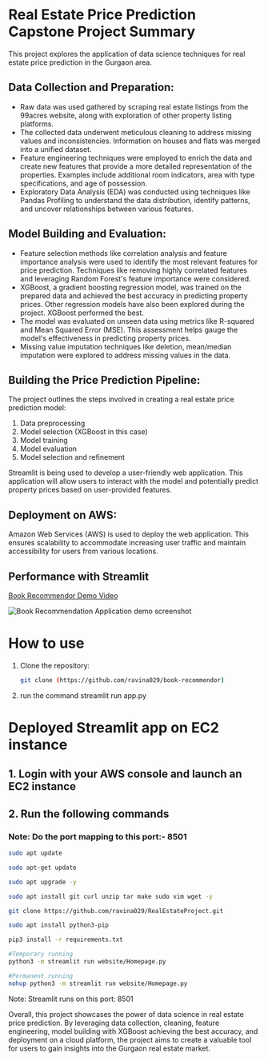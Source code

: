 # Real Estate Price Prediction Capstone Project Summary

This project explores the application of data science techniques for real estate price prediction in the Gurgaon area.

## Data Collection and Preparation:

- Raw data was used gathered by scraping real estate listings from the 99acres website, along with exploration of other property listing platforms.
- The collected data underwent meticulous cleaning to address missing values and inconsistencies. Information on houses and flats was merged into a unified dataset.
- Feature engineering techniques were employed to enrich the data and create new features that provide a more detailed representation of the properties. Examples include additional room indicators, area with type specifications, and age of possession.
- Exploratory Data Analysis (EDA) was conducted using techniques like Pandas Profiling to understand the data distribution, identify patterns, and uncover relationships between various features.

## Model Building and Evaluation:

- Feature selection methods like correlation analysis and feature importance analysis were used to identify the most relevant features for price prediction. Techniques like removing highly correlated features and leveraging Random Forest's feature importance were considered.
- XGBoost, a gradient boosting regression model, was trained on the prepared data and achieved the best accuracy in predicting property prices. Other regression models have also been explored during the project. XGBoost performed the best.
- The model was evaluated on unseen data using metrics like R-squared and Mean Squared Error (MSE). This assessment helps gauge the model's effectiveness in predicting property prices.
- Missing value imputation techniques like deletion, mean/median imputation were explored to address missing values in the data.

## Building the Price Prediction Pipeline:

The project outlines the steps involved in creating a real estate price prediction model:
1. Data preprocessing
2. Model selection (XGBoost in this case)
3. Model training
4. Model evaluation
5. Model selection and refinement 

Streamlit is being used to develop a user-friendly web application. This application will allow users to interact with the model and potentially predict property prices based on user-provided features.


## Deployment on AWS:

Amazon Web Services (AWS) is used to deploy the web application. This ensures scalability to accommodate increasing user traffic and maintain accessibility for users from various locations.


## Performance with Streamlit
[Book Recommendor Demo Video](https://youtu.be/sNNPdjwtsyc?si=gfsHSQoA-2t8lerJ)

![Book Recommendation Application demo screenshot](recommended.png)


# How to use
1. Clone the repository:
   ```bash
   git clone (https://github.com/ravina029/book-recommendor)

2. run the command 
   streamlit run app.py
 


# Deployed Streamlit app on EC2 instance

## 1. Login with your AWS console and launch an EC2 instance

## 2. Run the following commands

### Note: Do the port mapping to this port:- 8501

```bash
sudo apt update
```

```bash
sudo apt-get update
```

```bash
sudo apt upgrade -y
```

```bash
sudo apt install git curl unzip tar make sudo vim wget -y
```

```bash
git clone https://github.com/ravina029/RealEstateProject.git
```

```bash
sudo apt install python3-pip
```

```bash
pip3 install -r requirements.txt
```

```bash
#Temporary running
python3 -m streamlit run website/Homepage.py
```

```bash
#Permanent running
nohup python3 -m streamlit run website/Homepage.py
```

Note: Streamlit runs on this port: 8501


Overall, this project showcases the power of data science in real estate price prediction. By leveraging data collection, cleaning, feature engineering, model building with XGBoost achieving the best accuracy, and deployment on a cloud platform, the project aims to create a valuable tool for users to gain insights into the Gurgaon real estate market.


